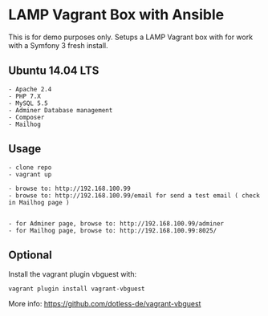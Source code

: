 # LAMP Vagrant Box with Ansible

This is for demo purposes only. Setups a LAMP Vagrant box with for work with a Symfony 3 fresh install.

## Ubuntu 14.04 LTS 
 
    - Apache 2.4
    - PHP 7.X
    - MySQL 5.5
    - Adminer Database management
    - Composer
    - Mailhog
 
## Usage

    - clone repo
    - vagrant up
    
    - browse to: http://192.168.100.99
    - browse to: http://192.168.100.99/email for send a test email ( check in Mailhog page )
    
       
    - for Adminer page, browse to: http://192.168.100.99/adminer
    - for Mailhog page, browse to: http://192.168.100.99:8025/
   
## Optional
    
Install the vagrant plugin vbguest with:
    
    vagrant plugin install vagrant-vbguest
    
More info: https://github.com/dotless-de/vagrant-vbguest    



